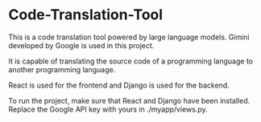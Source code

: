 # Code-Translation-Tool

This is a code translation tool powered by large language models. Gimini developed by Google is used in this project.

It is capable of translating the source code of a programming language to another programming language.

React is used for the frontend and Django is used for the backend.

To run the project, make sure that React and Django have been installed. Replace the Google API key with yours in ./myapp/views.py.
